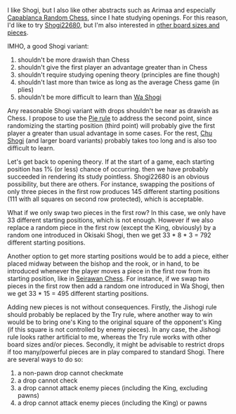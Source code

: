 I like Shogi, but I also like other abstracts such as Arimaa and
especially [Capablanca Random Chess](http://brainking.com/en/GameRules?tp=75),
since I hate studying openings. For this reason, I'd like to try
[Shogi22680](README.md), but I'm also interested in
[other board sizes and pieces](cheatsheet.md).

IMHO, a good Shogi variant:

1. shouldn't be more drawish than Chess
2. shouldn't give the first player an advantage greater than in Chess
3. shouldn't require studying opening theory (principles are fine though)
4. shouldn't last more than twice as long as the average Chess game (in plies)
5. shouldn't be more difficult to learn than
   [Wa Shogi](https://en.wikipedia.org/wiki/Wa_shogi)

Any reasonable Shogi variant with drops shouldn't be near as drawish as Chess.
I propose to use the [Pie rule](https://en.wikipedia.org/wiki/Pie_rule) to
address the second point, since randomizing the starting position (third point)
will probably give the first player a greater than usual advantage in some
cases. For the rest, [Chu Shogi](https://en.wikipedia.org/wiki/Chu_shogi) (and
larger board variants) probably takes too long and is also too difficult to
learn.

Let's get back to opening theory. If at the start of a game, each starting
position has 1% (or less) chance of occurring. then we have probably succeeded
in rendering its study pointless. Shogi22680 is an obvious possibility, but
there are others. For instance, swapping the positions of only three pieces in
the first row produces 145 different starting positions (111 with all squares
on second row protected), which is acceptable.

What if we only swap two pieces in the first row? In this case, we only have 33
different starting positions, which is not enough. However if we also replace a
random piece in the first row (except the King, obviously) by a random
one introduced in Okisaki Shogi, then we get 33 * 8 * 3 = 792 different
starting positions.

Another option to get more starting positions would be to add a piece, either
placed midway between the bishop and the rook, or in hand, to be introduced
whenever the player moves a piece in the first row from its starting position,
like in [Seirawan Chess](https://en.wikipedia.org/wiki/Seirawan_chess). For
instance, if we swap two pieces in the first row then add a random one
introduced in Wa Shogi, then we get 33 * 15 = 495 different starting positions.

Adding new pieces is not without consequences. Firstly, the Jishogi rule should
probably be replaced by the Try rule, where another way to win would be to
bring one's King to the original square of the opponent's King (if this square
is not controlled by enemy pieces). In any case, the Jishogi rule looks rather
artificial to me, whereas the Try rule works with other board sizes and/or
pieces. Secondly, it might be advisable to restrict drops if too many/powerful
pieces are in play compared to standard Shogi. There are several ways to do so:

1. a non-pawn drop cannot checkmate
2. a drop cannot check
3. a drop cannot attack enemy pieces (including the King, excluding pawns)
4. a drop cannot attack enemy pieces (including the King) or pawns
